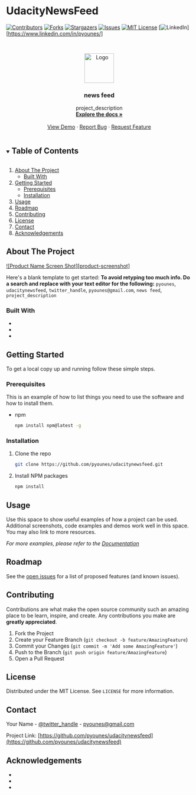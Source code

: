 # UdacityNewsFeed
<!--
*** Thanks for checking out the Best-README-Template. If you have a suggestion
*** that would make this better, please fork the repo and create a pull request
*** or simply open an issue with the tag "enhancement".
*** Thanks again! Now go create something AMAZING! :D
***
***
***
*** To avoid retyping too much info. Do a search and replace for the following:
*** pyounes, udacitynewsfeed, twitter_handle, pyounes@gmail.com, news feed, project_description
-->



<!-- PROJECT SHIELDS -->
<!--
*** I'm using markdown "reference style" links for readability.
*** Reference links are enclosed in brackets [ ] instead of parentheses ( ).
*** See the bottom of this document for the declaration of the reference variables
*** for contributors-url, forks-url, etc. This is an optional, concise syntax you may use.
*** https://www.markdownguide.org/basic-syntax/#reference-style-links
-->
[![Contributors][contributors-shield]][contributors-url]
[![Forks][forks-shield]][forks-url]
[![Stargazers][stars-shield]][stars-url]
[![Issues][issues-shield]][issues-url]
[![MIT License][license-shield]][license-url]
[![LinkedIn][linkedin-shield]][https://www.linkedin.com/in/pyounes/]



<!-- PROJECT LOGO -->
<br />
<p align="center">
  <a href="https://github.com/pyounes/UdacityNewsFeed">
    <img src="images/logo.png" alt="Logo" width="80" height="80">
  </a>

  <h3 align="center">news feed</h3>

  <p align="center">
    project_description
    <br />
    <a href="https://github.com/pyounes/udacitynewsfeed"><strong>Explore the docs »</strong></a>
    <br />
    <br />
    <a href="https://github.com/pyounes/udacitynewsfeed">View Demo</a>
    ·
    <a href="https://github.com/pyounes/udacitynewsfeed/issues">Report Bug</a>
    ·
    <a href="https://github.com/pyounes/udacitynewsfeed/issues">Request Feature</a>
  </p>
</p>



<!-- TABLE OF CONTENTS -->
<details open="open">
  <summary><h2 style="display: inline-block">Table of Contents</h2></summary>
  <ol>
    <li>
      <a href="#about-the-project">About The Project</a>
      <ul>
        <li><a href="#built-with">Built With</a></li>
      </ul>
    </li>
    <li>
      <a href="#getting-started">Getting Started</a>
      <ul>
        <li><a href="#prerequisites">Prerequisites</a></li>
        <li><a href="#installation">Installation</a></li>
      </ul>
    </li>
    <li><a href="#usage">Usage</a></li>
    <li><a href="#roadmap">Roadmap</a></li>
    <li><a href="#contributing">Contributing</a></li>
    <li><a href="#license">License</a></li>
    <li><a href="#contact">Contact</a></li>
    <li><a href="#acknowledgements">Acknowledgements</a></li>
  </ol>
</details>



<!-- ABOUT THE PROJECT -->
## About The Project

[![Product Name Screen Shot][product-screenshot]](https://example.com)

Here's a blank template to get started:
**To avoid retyping too much info. Do a search and replace with your text editor for the following:**
`pyounes`, `udacitynewsfeed`, `twitter_handle`, `pyounes@gmail.com`, `news feed`, `project_description`


### Built With

* []()
* []()
* []()



<!-- GETTING STARTED -->
## Getting Started

To get a local copy up and running follow these simple steps.

### Prerequisites

This is an example of how to list things you need to use the software and how to install them.
* npm
  ```sh
  npm install npm@latest -g
  ```

### Installation

1. Clone the repo
   ```sh
   git clone https://github.com/pyounes/udacitynewsfeed.git
   ```
2. Install NPM packages
   ```sh
   npm install
   ```



<!-- USAGE EXAMPLES -->
## Usage

Use this space to show useful examples of how a project can be used. Additional screenshots, code examples and demos work well in this space. You may also link to more resources.

_For more examples, please refer to the [Documentation](https://example.com)_



<!-- ROADMAP -->
## Roadmap

See the [open issues](https://github.com/pyounes/udacitynewsfeed/issues) for a list of proposed features (and known issues).



<!-- CONTRIBUTING -->
## Contributing

Contributions are what make the open source community such an amazing place to be learn, inspire, and create. Any contributions you make are **greatly appreciated**.

1. Fork the Project
2. Create your Feature Branch (`git checkout -b feature/AmazingFeature`)
3. Commit your Changes (`git commit -m 'Add some AmazingFeature'`)
4. Push to the Branch (`git push origin feature/AmazingFeature`)
5. Open a Pull Request



<!-- LICENSE -->
## License

Distributed under the MIT License. See `LICENSE` for more information.



<!-- CONTACT -->
## Contact

Your Name - [@twitter_handle](https://twitter.com/twitter_handle) - pyounes@gmail.com

Project Link: [https://github.com/pyounes/udacitynewsfeed](https://github.com/pyounes/udacitynewsfeed)



<!-- ACKNOWLEDGEMENTS -->
## Acknowledgements

* []()
* []()
* []()





<!-- MARKDOWN LINKS & IMAGES -->
<!-- https://www.markdownguide.org/basic-syntax/#reference-style-links -->
[contributors-shield]: https://img.shields.io/github/contributors/pyounes/repo.svg?style=for-the-badge
[contributors-url]: https://github.com/pyounes/repo/graphs/contributors
[forks-shield]: https://img.shields.io/github/forks/pyounes/repo.svg?style=for-the-badge
[forks-url]: https://github.com/pyounes/repo/network/members
[stars-shield]: https://img.shields.io/github/stars/pyounes/repo.svg?style=for-the-badge
[stars-url]: https://github.com/pyounes/repo/stargazers
[issues-shield]: https://img.shields.io/github/issues/pyounes/repo.svg?style=for-the-badge
[issues-url]: https://github.com/pyounes/repo/issues
[license-shield]: https://img.shields.io/github/license/pyounes/repo.svg?style=for-the-badge
[license-url]: https://github.com/pyounes/repo/blob/master/LICENSE.txt
[linkedin-shield]: https://img.shields.io/badge/-LinkedIn-black.svg?style=for-the-badge&logo=linkedin&colorB=555
[linkedin-url]: https://linkedin.com/in/pyounes